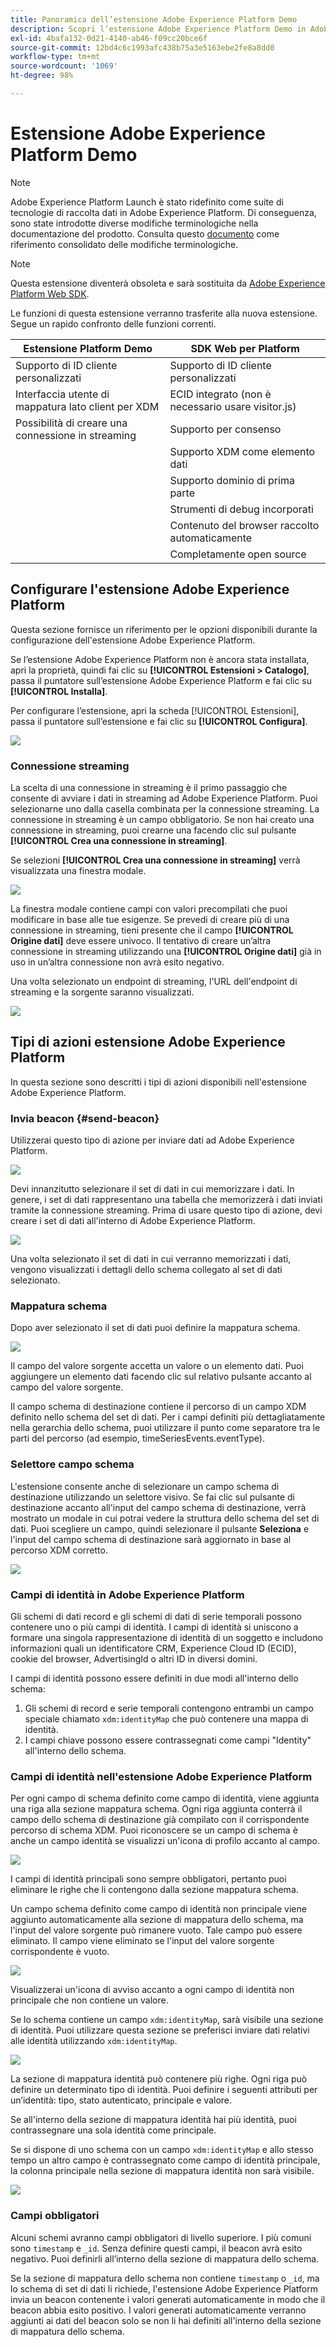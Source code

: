 ```yaml
---
title: Panoramica dell’estensione Adobe Experience Platform Demo
description: Scopri l’estensione Adobe Experience Platform Demo in Adobe Experience Platform.
exl-id: 4bafa132-0d21-4140-ab46-f09cc20bce6f
source-git-commit: 12bd4c6c1993afc438b75a3e5163ebe2fe8a8dd0
workflow-type: tm+mt
source-wordcount: '1069'
ht-degree: 98%

---
```


# Estensione Adobe Experience Platform Demo

>[!NOTE]
>
>Adobe Experience Platform Launch è stato ridefinito come suite di tecnologie di raccolta dati in Adobe Experience Platform. Di conseguenza, sono state introdotte diverse modifiche terminologiche nella documentazione del prodotto. Consulta questo [documento](../../../term-updates.md) come riferimento consolidato delle modifiche terminologiche.

>[!NOTE]
>
>Questa estensione diventerà obsoleta e sarà sostituita da [Adobe Experience Platform Web SDK](../web-sdk/overview.md).

Le funzioni di questa estensione verranno trasferite alla nuova estensione. Segue un rapido confronto delle funzioni correnti.

| Estensione Platform Demo | SDK Web per Platform |
| ------------------ | ----------- |
| Supporto di ID cliente personalizzati | Supporto di ID cliente personalizzati |
| Interfaccia utente di mappatura lato client per XDM | ECID integrato (non è necessario usare visitor.js) |
| Possibilità di creare una connessione in streaming | Supporto per consenso |
| | Supporto XDM come elemento dati |
| | Supporto dominio di prima parte |
| | Strumenti di debug incorporati |
| | Contenuto del browser raccolto automaticamente |
| | Completamente open source |


## Configurare l&#39;estensione Adobe Experience Platform

Questa sezione fornisce un riferimento per le opzioni disponibili durante la configurazione dell&#39;estensione Adobe Experience Platform.

Se l’estensione Adobe Experience Platform non è ancora stata installata, apri la proprietà, quindi fai clic su **[!UICONTROL Estensioni > Catalogo]**, passa il puntatore sull’estensione Adobe Experience Platform e fai clic su **[!UICONTROL Installa]**.

Per configurare l’estensione, apri la scheda [!UICONTROL Estensioni], passa il puntatore sull’estensione e fai clic su **[!UICONTROL Configura]**.

![](../../../images/adobe-experience-platform-extension-configuration.png)

### Connessione streaming

La scelta di una connessione in streaming è il primo passaggio che consente di avviare i dati in streaming ad Adobe Experience Platform. Puoi selezionarne uno dalla casella combinata per la connessione streaming. La connessione in streaming è un campo obbligatorio. Se non hai creato una connessione in streaming, puoi crearne una facendo clic sul pulsante **[!UICONTROL Crea una connessione in streaming]**.

Se selezioni **[!UICONTROL Crea una connessione in streaming]** verrà visualizzata una finestra modale.

![](../../../images/adobe-experienc-platform-create-streaming-connection.png)

La finestra modale contiene campi con valori precompilati che puoi modificare in base alle tue esigenze. Se prevedi di creare più di una connessione in streaming, tieni presente che il campo **[!UICONTROL Origine dati]** deve essere univoco. Il tentativo di creare un’altra connessione in streaming utilizzando una **[!UICONTROL Origine dati]** già in uso in un’altra connessione non avrà esito negativo.

Una volta selezionato un endpoint di streaming, l&#39;URL dell&#39;endpoint di streaming e la sorgente saranno visualizzati.

![](../../../images/adobe-experience-platform-streaming-endpoint-selected.png)

## Tipi di azioni estensione Adobe Experience Platform

In questa sezione sono descritti i tipi di azioni disponibili nell&#39;estensione Adobe Experience Platform.

### Invia beacon {#send-beacon}

Utilizzerai questo tipo di azione per inviare dati ad Adobe Experience Platform.

![](../../../images/adobe-experience-platform-send-beacon-dataset.png)

Devi innanzitutto selezionare il set di dati in cui memorizzare i dati. In genere, i set di dati rappresentano una tabella che memorizzerà i dati inviati tramite la connessione streaming. Prima di usare questo tipo di azione, devi creare i set di dati all&#39;interno di Adobe Experience Platform.

![](../../../images/adobe-experience-platform-send-beacon-dataset-selected1.png)

Una volta selezionato il set di dati in cui verranno memorizzati i dati, vengono visualizzati i dettagli dello schema collegato al set di dati selezionato.

### Mappatura schema

Dopo aver selezionato il set di dati puoi definire la mappatura schema.

![](../../../images/adobe-experience-platform-send-beacon-schema-mapping.png)

Il campo del valore sorgente accetta un valore o un elemento dati. Puoi aggiungere un elemento dati facendo clic sul relativo pulsante accanto al campo del valore sorgente.

Il campo schema di destinazione contiene il percorso di un campo XDM definito nello schema del set di dati. Per i campi definiti più dettagliatamente nella gerarchia dello schema, puoi utilizzare il punto come separatore tra le parti del percorso (ad esempio, timeSeriesEvents.eventType).

### Selettore campo schema

L&#39;estensione consente anche di selezionare un campo schema di destinazione utilizzando un selettore visivo. Se fai clic sul pulsante di destinazione accanto all&#39;input del campo schema di destinazione, verrà mostrato un modale in cui potrai vedere la struttura dello schema del set di dati. Puoi scegliere un campo, quindi selezionare il pulsante **Seleziona** e l&#39;input del campo schema di destinazione sarà aggiornato in base al percorso XDM corretto.

![](../../../images/adobe-experience-platform-send-beacon-schema-field-selector.png)

### Campi di identità in Adobe Experience Platform

Gli schemi di dati record e gli schemi di dati di serie temporali possono contenere uno o più campi di identità. I campi di identità si uniscono a formare una singola rappresentazione di identità di un soggetto e includono informazioni quali un identificatore CRM, Experience Cloud ID (ECID), cookie del browser, AdvertisingId o altri ID in diversi domini.

I campi di identità possono essere definiti in due modi all&#39;interno dello schema:

1. Gli schemi di record e serie temporali contengono entrambi un campo speciale chiamato `xdm:identityMap` che può contenere una mappa di identità.
1. I campi chiave possono essere contrassegnati come campi &quot;Identity&quot; all&#39;interno dello schema.

### Campi di identità nell&#39;estensione Adobe Experience Platform

Per ogni campo di schema definito come campo di identità, viene aggiunta una riga alla sezione mappatura schema. Ogni riga aggiunta conterrà il campo dello schema di destinazione già compilato con il corrispondente percorso di schema XDM. Puoi riconoscere se un campo di schema è anche un campo identità se visualizzi un&#39;icona di profilo accanto al campo.

![](../../../images/adobe-experience-platform-send-beacon-identity-field.png)

I campi di identità principali sono sempre obbligatori, pertanto puoi eliminare le righe che li contengono dalla sezione mappatura schema.

Un campo schema definito come campo di identità non principale viene aggiunto automaticamente alla sezione di mappatura dello schema, ma l&#39;input del valore sorgente può rimanere vuoto. Tale campo può essere eliminato. Il campo viene eliminato se l&#39;input del valore sorgente corrispondente è vuoto.

![](../../../images/adobe-experience-platform-send-beacon-identity-field-warning.png)

Visualizzerai un&#39;icona di avviso accanto a ogni campo di identità non principale che non contiene un valore.

Se lo schema contiene un campo `xdm:identityMap`, sarà visibile una sezione di identità. Puoi utilizzare questa sezione se preferisci inviare dati relativi alle identità utilizzando `xdm:identityMap`.

![](../../../images/adobe-experience-platform-send-beacon-identity-section.png)

La sezione di mappatura identità può contenere più righe. Ogni riga può definire un determinato tipo di identità. Puoi definire i seguenti attributi per un’identità: tipo, stato autenticato, principale e valore.

Se all&#39;interno della sezione di mappatura identità hai più identità, puoi contrassegnare una sola identità come principale.

Se si dispone di uno schema con un campo `xdm:identityMap` e allo stesso tempo un altro campo è contrassegnato come campo di identità principale, la colonna principale nella sezione di mappatura identità non sarà visibile.

![](../../../images/adobe-experience-platform-send-beacon-identity-section-not-primary.png)

### Campi obbligatori

Alcuni schemi avranno campi obbligatori di livello superiore. I più comuni sono `timestamp` e `_id`. Senza definire questi campi, il beacon avrà esito negativo. Puoi definirli all’interno della sezione di mappatura dello schema.

Se la sezione di mappatura dello schema non contiene `timestamp` o `_id`, ma lo schema di set di dati li richiede, l&#39;estensione Adobe Experience Platform invia un beacon contenente i valori generati automaticamente in modo che il beacon abbia esito positivo. I valori generati automaticamente verranno aggiunti ai dati del beacon solo se non li hai definiti all&#39;interno della sezione di mappatura dello schema.
